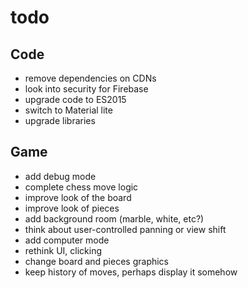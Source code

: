 # todo

## Code
- remove dependencies on CDNs
- look into security for Firebase
- upgrade code to ES2015
- switch to Material lite
- upgrade libraries

## Game
- add debug mode
- complete chess move logic
- improve look of the board
- improve look of pieces
- add background room (marble, white, etc?)
- think about user-controlled panning or view shift
- add computer mode
- rethink UI, clicking
- change board and pieces graphics
- keep history of moves, perhaps display it somehow
